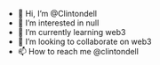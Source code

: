 - 👋 Hi, I’m @Clintondell
- 👀 I’m interested in null
- 🌱 I’m currently learning web3
- 💞️ I’m looking to collaborate on web3
- 📫 How to reach me @clintondell

<!---
Clintondell/Clintondell is a ✨ special ✨ repository because its `README.md` (this file) appears on your GitHub profile.
You can click the Preview link to take a look at your changes.
--->
